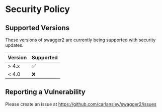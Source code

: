 # Security Policy

## Supported Versions

These versions of swagger2 are currently being supported with security updates.

| Version | Supported          |
|---------| ------------------ |
| > 4.x   | :white_check_mark: |
| < 4.0   | :x:                |

## Reporting a Vulnerability

Please create an issue at https://github.com/carlansley/swagger2/issues